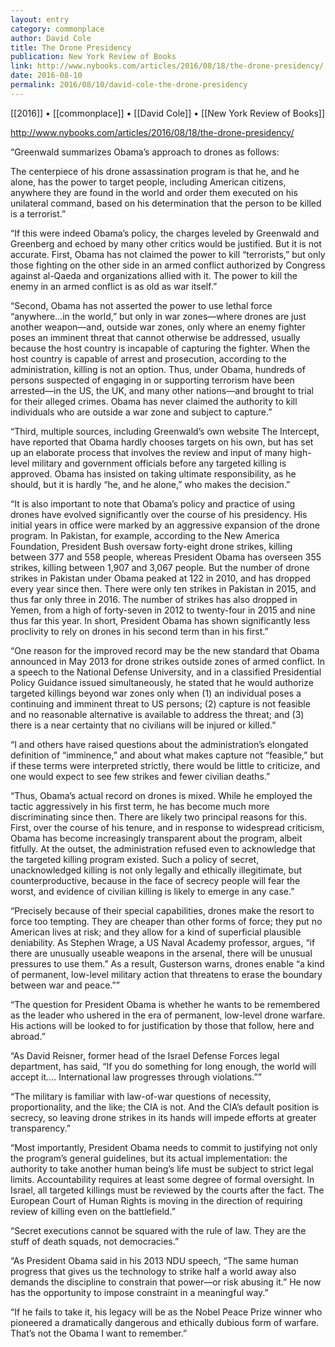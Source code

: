 ```yaml
---
layout: entry
category: commonplace
author: David Cole
title: The Drone Presidency
publication: New York Review of Books
link: http://www.nybooks.com/articles/2016/08/18/the-drone-presidency/
date: 2016-08-10
permalink: 2016/08/10/david-cole-the-drone-presidency
---
```


[[2016]] • [[commonplace]] • [[David Cole]] • [[New York Review of Books]]

http://www.nybooks.com/articles/2016/08/18/the-drone-presidency/

“Greenwald summarizes Obama’s approach to drones as follows:

The centerpiece of his drone assassination program is that he, and he alone, has the power to target people, including American citizens, anywhere they are found in the world and order them executed on his unilateral command, based on his determination that the person to be killed is a terrorist.”

“If this were indeed Obama’s policy, the charges leveled by Greenwald and Greenberg and echoed by many other critics would be justified. But it is not accurate. First, Obama has not claimed the power to kill “terrorists,” but only those fighting on the other side in an armed conflict authorized by Congress against al-Qaeda and organizations allied with it. The power to kill the enemy in an armed conflict is as old as war itself.”

“Second, Obama has not asserted the power to use lethal force “anywhere…in the world,” but only in war zones—where drones are just another weapon—and, outside war zones, only where an enemy fighter poses an imminent threat that cannot otherwise be addressed, usually because the host country is incapable of capturing the fighter. When the host country is capable of arrest and prosecution, according to the administration, killing is not an option. Thus, under Obama, hundreds of persons suspected of engaging in or supporting terrorism have been arrested—in the US, the UK, and many other nations—and brought to trial for their alleged crimes. Obama has never claimed the authority to kill individuals who are outside a war zone and subject to capture.”

“Third, multiple sources, including Greenwald’s own website The Intercept, have reported that Obama hardly chooses targets on his own, but has set up an elaborate process that involves the review and input of many high-level military and government officials before any targeted killing is approved. Obama has insisted on taking ultimate responsibility, as he should, but it is hardly “he, and he alone,” who makes the decision.”

“It is also important to note that Obama’s policy and practice of using drones have evolved significantly over the course of his presidency. His initial years in office were marked by an aggressive expansion of the drone program. In Pakistan, for example, according to the New America Foundation, President Bush oversaw forty-eight drone strikes, killing between 377 and 558 people, whereas President Obama has overseen 355 strikes, killing between 1,907 and 3,067 people. But the number of drone strikes in Pakistan under Obama peaked at 122 in 2010, and has dropped every year since then. There were only ten strikes in Pakistan in 2015, and thus far only three in 2016. The number of strikes has also dropped in Yemen, from a high of forty-seven in 2012 to twenty-four in 2015 and nine thus far this year. In short, President Obama has shown significantly less proclivity to rely on drones in his second term than in his first.”

“One reason for the improved record may be the new standard that Obama announced in May 2013 for drone strikes outside zones of armed conflict. In a speech to the National Defense University, and in a classified Presidential Policy Guidance issued simultaneously, he stated that he would authorize targeted killings beyond war zones only when (1) an individual poses a continuing and imminent threat to US persons; (2) capture is not feasible and no reasonable alternative is available to address the threat; and (3) there is a near certainty that no civilians will be injured or killed.”

“I and others have raised questions about the administration’s elongated definition of “imminence,” and about what makes capture not “feasible,” but if these terms were interpreted strictly, there would be little to criticize, and one would expect to see few strikes and fewer civilian deaths.”

“Thus, Obama’s actual record on drones is mixed. While he employed the tactic aggressively in his first term, he has become much more discriminating since then. There are likely two principal reasons for this. First, over the course of his tenure, and in response to widespread criticism, Obama has become increasingly transparent about the program, albeit fitfully. At the outset, the administration refused even to acknowledge that the targeted killing program existed. Such a policy of secret, unacknowledged killing is not only legally and ethically illegitimate, but counterproductive, because in the face of secrecy people will fear the worst, and evidence of civilian killing is likely to emerge in any case.”

“Precisely because of their special capabilities, drones make the resort to force too tempting. They are cheaper than other forms of force; they put no American lives at risk; and they allow for a kind of superficial plausible deniability. As Stephen Wrage, a US Naval Academy professor, argues, “if there are unusually useable weapons in the arsenal, there will be unusual pressures to use them.” As a result, Gusterson warns, drones enable “a kind of permanent, low-level military action that threatens to erase the boundary between war and peace.””

“The question for President Obama is whether he wants to be remembered as the leader who ushered in the era of permanent, low-level drone warfare. His actions will be looked to for justification by those that follow, here and abroad.”

“As David Reisner, former head of the Israel Defense Forces legal department, has said, “If you do something for long enough, the world will accept it…. International law progresses through violations.””

“The military is familiar with law-of-war questions of necessity, proportionality, and the like; the CIA is not. And the CIA’s default position is secrecy, so leaving drone strikes in its hands will impede efforts at greater transparency.”

“Most importantly, President Obama needs to commit to justifying not only the program’s general guidelines, but its actual implementation: the authority to take another human being’s life must be subject to strict legal limits. Accountability requires at least some degree of formal oversight. In Israel, all targeted killings must be reviewed by the courts after the fact. The European Court of Human Rights is moving in the direction of requiring review of killing even on the battlefield.”

“Secret executions cannot be squared with the rule of law. They are the stuff of death squads, not democracies.”

“As President Obama said in his 2013 NDU speech, “The same human progress that gives us the technology to strike half a world away also demands the discipline to constrain that power—or risk abusing it.” He now has the opportunity to impose constraint in a meaningful way.”

“If he fails to take it, his legacy will be as the Nobel Peace Prize winner who pioneered a dramatically dangerous and ethically dubious form of warfare. That’s not the Obama I want to remember.”

